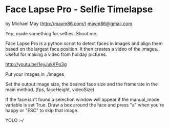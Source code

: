 Face Lapse Pro - Selfie Timelapse
==================================
by Michael May (http://maym86.com/) maym86@gmail.com

Yep, made something for selfies. Shoot me.

Face Lapse Pro is a python script to detect faces in images and align them based on the largest face position. It then creates a video of the images. Useful for making a video from holiday pictures.

http://youtu.be/1eyJukKPo3g 

Put your images in ./images

Set the output image size, the desired face size and the framerate in the main method. (fps, faceHeight, videoSize)

If the face isn't found a selection window will appear if the manual_mode variable is set True. Draw a box around the face and press "a" when you're happy or "ESC" to skip that image.

YOLO :-/





